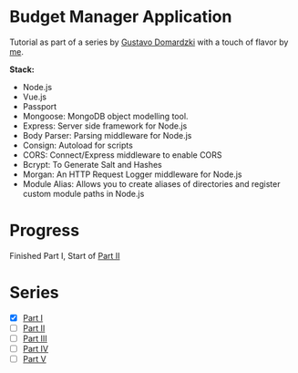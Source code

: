 # Budget Manager Application

Tutorial as part of a series by [Gustavo Domardzki](https://codeburst.io/@gdomaradzki) with a touch of flavor by [me](https://www.github.com/vdenisov1).

**Stack:**
+ Node.js
+ Vue.js
+ Passport  
+ Mongoose: MongoDB object modelling tool.
+ Express: Server side framework for Node.js
+ Body Parser: Parsing middleware for Node.js
+ Consign: Autoload for scripts
+ CORS: Connect/Express middleware to enable CORS
+ Bcrypt: To Generate Salt and Hashes
+ Morgan: An HTTP Request Logger middleware for Node.js
+ Module Alias: Allows you to create aliases of directories and register custom module paths in Node.js

# Progress

Finished Part I, Start of [Part II](https://codeburst.io/building-a-budget-manager-with-vue-js-and-node-js-part-ii-f08c410c944d)

# Series

- [x] [Part I](https://codeburst.io/building-a-budget-manager-with-vue-js-and-node-js-part-i-f3d7311822a8)
- [ ] [Part II](https://codeburst.io/building-a-budget-manager-with-vue-js-and-node-js-part-ii-f08c410c944d)
- [ ] [Part III](https://codeburst.io/building-a-budget-manager-with-vue-js-and-node-js-part-iii-540a77a7ddee)
- [ ] [Part IV](https://codeburst.io/building-a-budget-manager-with-vue-js-and-node-js-part-iv-e87cac68e04b)
- [ ] [Part V](https://codeburst.io/building-a-budget-manager-with-vue-js-and-node-js-part-v-ae7ddb7d8426)